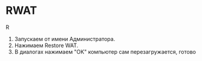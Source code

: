 RWAT
====

R
1. Запускаем от имени Администратора.
2. Нажимаем Restore WAT.
3. В диалогах нажимаем "OK" компьютер сам перезагружается, готово 
